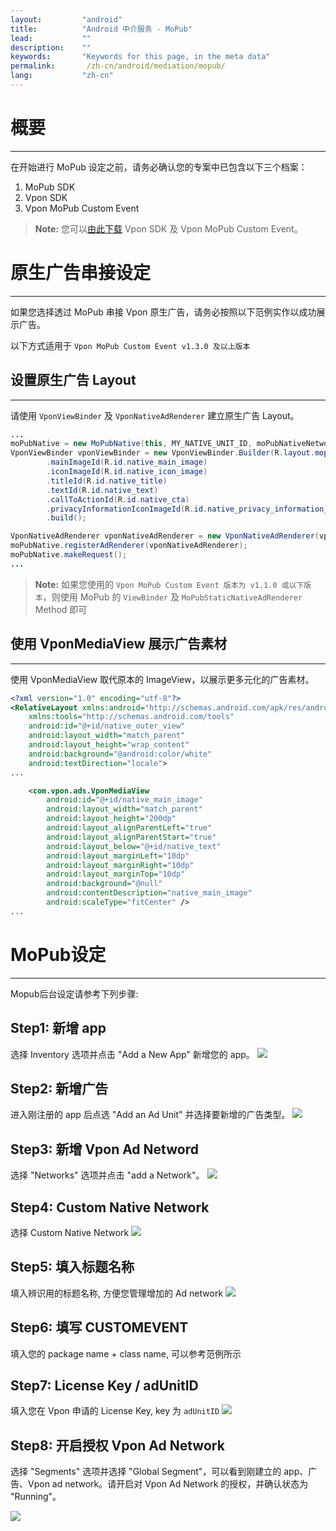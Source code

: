 ```yaml
---
layout:         "android"
title:          "Android 中介服务 - MoPub"
lead:           ""
description:    ""
keywords:       "Keywords for this page, in the meta data"
permalink:       /zh-cn/android/mediation/mopub/
lang:           "zh-cn"
---
```


# 概要
---
在开始进行 MoPub 设定之前，请务必确认您的专案中已包含以下三个档案：

1. MoPub SDK
2. Vpon SDK
3. Vpon MoPub Custom Event

>**Note:** 您可以[由此下载][10] Vpon SDK 及 Vpon MoPub Custom Event。


# 原生广告串​​接设定
---
如果您选择透过 MoPub 串接 Vpon 原生广告，请务必按照以下范例实作以成功展示广告。

以下方式适用于 `Vpon MoPub Custom Event v1.3.0 及以上版本`

## 设置原生广告 Layout
---
请使用 `VponViewBinder` 及 `VponNativeAdRenderer` 建立原生广告 Layout。

```java
...
moPubNative = new MoPubNative(this, MY_NATIVE_UNIT_ID, moPubNativeNetworkListener);
VponViewBinder vponViewBinder = new VponViewBinder.Builder(R.layout.mopub_native_layout)
        .mainImageId(R.id.native_main_image)
        .iconImageId(R.id.native_icon_image)
        .titleId(R.id.native_title)
        .textId(R.id.native_text)
        .callToActionId(R.id.native_cta)
        .privacyInformationIconImageId(R.id.native_privacy_information_icon_image)
        .build();

VponNativeAdRenderer vponNativeAdRenderer = new VponNativeAdRenderer(vponViewBinder);
moPubNative.registerAdRenderer(vponNativeAdRenderer);
moPubNative.makeRequest();
...
```

>**Note:** 如果您使用的 `Vpon MoPub Custom Event 版本为 v1.1.0 或以下版本`，则使用 MoPub 的 `ViewBinder` 及 `MoPubStaticNativeAdRenderer` Method 即可

## 使用 VponMediaView 展示广告素材
---

使用 VponMediaView 取代原本的 ImageView，以展示更多元化的广告素材。


```xml
<?xml version="1.0" encoding="utf-8"?>
<RelativeLayout xmlns:android="http://schemas.android.com/apk/res/android"
    xmlns:tools="http://schemas.android.com/tools"
    android:id="@+id/native_outer_view"
    android:layout_width="match_parent"
    android:layout_height="wrap_content"
    android:background="@android:color/white"
    android:textDirection="locale">
...

    <com.vpon.ads.VponMediaView
        android:id="@+id/native_main_image"
        android:layout_width="match_parent"
        android:layout_height="200dp"
        android:layout_alignParentLeft="true"
        android:layout_alignParentStart="true"
        android:layout_below="@+id/native_text"
        android:layout_marginLeft="10dp"
        android:layout_marginRight="10dp"
        android:layout_marginTop="10dp"
        android:background="@null"
        android:contentDescription="native_main_image"
        android:scaleType="fitCenter" />
...
```


# MoPub设定
---
Mopub后台设定请参考下列步骤:

## Step1: 新增 app
选择 Inventory 选项并点击 "Add a New App" 新增您的 app。
![][6]

## Step2: 新增广告
进入刚注册的 app 后点选 "Add an Ad Unit" 并选择要新增的广告类型。
![][7]

## Step3: 新增 Vpon Ad Netword
选择 "Networks" 选项并点击 "add a Network"。
![][1]

## Step4: Custom Native Network
选择 Custom Native Network
![][2]

## Step5: 填入标题名称
填入辨识用的标题名称, 方便您管理增加的 Ad network
![][3]

## Step6: 填写 CUSTOMEVENT
填入您的 package name + class name, 可以参考范例所示

## Step7: License Key / adUnitID
填入您在 Vpon 申请的 License Key, key 为 `adUnitID`
![][8]

## Step8: 开启授权 Vpon Ad Network
选择 "Segments" 选项并选择 "Global Segment"，可以看到刚建立的 app、广告、Vpon ad network。请开启对 Vpon Ad Network 的授权，并确认状态为 "Running"。

![][9]

[1]: {{site.imgurl}}/Mopub_001.png
[2]: {{site.imgurl}}/Mopub_002.png
[3]: {{site.imgurl}}/Mopub_003.png
[4]: {{site.imgurl}}/Mopub_004-a.png
[5]: {{site.imgurl}}/Mopub_005.png
[6]: {{site.imgurl}}/Mopub_006.png
[7]: {{site.imgurl}}/Mopub_007.png
[8]: {{site.imgurl}}/Mopub_013.png
[9]: {{site.imgurl}}/Mopub_009.png
[10]: {{site.baseurl}}/zh-tw/android/download